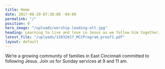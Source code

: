 ```yaml
---
title: Home
date: 2017-06-29 07:30:00 -04:00
permalink: "/"
position: 0
hero_image: "/uploads/worship-leading-alt.jpg"
heading: Learning to live and love in Jesus as we follow him together.
latest_file: "/uploads/12032017_MCCProgram_proof1.pdf"
layout: default
---
```


We’re a growing community of families in East Cincinnati committed to following Jesus. Join us for Sunday services at 9 and 11 am.
